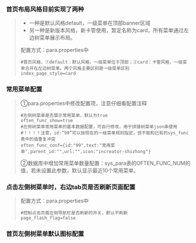 ### 首页布局风格目前实现了两种

> * 一种是默认风格default，一级菜单在顶部banner区域
> * 另一种是新版本风格，新卡管使用，暂定名称为card，所有菜单通过左边树菜单展示布局。
>
> 配置方式：para.properties中
>
> ```
> #首页风格，①default：默认风格，一级菜单位于顶部；②card：卡管风格，一级菜单合并在左边树菜单。两个风格主要区别是一级菜单区别
> index_page_style=card
> ```

### 常用菜单配置

> ①para.properties中修改配置项，注意仔细看配置注释
>
> ```
> #左侧树菜单是否展示常用菜单，默认为true
> often_func_show=true
> #左侧树菜单常用菜单的基本数据配置，可自行修改，用于拼接树菜单json串使用
> #！！！！注意，id:“99”可以按现在的一级菜单规则指定，但不能和已有的sys_func表中的值重复冲突
> often_func_conf={id:"99",text:"常用菜单",parent_id:"",url:"",icon:"increator-shizhong"}
> ```
>
> ②数据库中增加常用菜单数量配置：sys\_para表的OFTEN\_FUNC\_NUM的值，若未设置此参数，默认显示最近10个常用菜单。

### 点击左侧树菜单时，右边tab页是否刷新页面配置

> 配置方式：para.properties中
>
> ```
> #控制点击页面左侧导航栏是否刷新的开关，默认不刷新
> page_flash_flag=false
> ```

### 首页左侧树菜单默认图标配置





